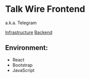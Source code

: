# Talk Wire Frontend
a.k.a. Telegram

[Infrastructure](https://github.com/dasha-sync/messenger-infra)
[Backend](https://github.com/dasha-sync/messenger)


## Environment:
- React
- Bootstrap
- JavaScript

